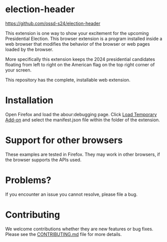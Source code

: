 # election-header

https://github.com/ossd-s24/election-header

This extension is one way to show your excitement for the upcoming Presidential Election. This browser extension is a program installed inside a web browser that modifies the behavior of the browser or web pages loaded by the browser.

More specifically this extension keeps the 2024 presidential candidates floating from left to right on the American flag on the top right corner of your screen. 

This repository has the complete, installable web extension.

# Installation

Open Firefox and load the abour:debugging page. Click [Load Temporary Add-on](https://extensionworkshop.com/documentation/develop/temporary-installation-in-firefox/) and select the manifest.json file within the folder of the extension.

# Support for other browsers

These examples are tested in Firefox. They may work in other browsers, if the browser supports the APIs used.

# Problems?

If you encounter an issue you cannot resolve, please file a bug.

# Contributing

We welcome contributions whether they are new features or bug fixes. Please see the [CONTRIBUTING.md](https://github.com/ossd-s24/election-header/blob/main/CONTRIBUTING.md) file for more details.